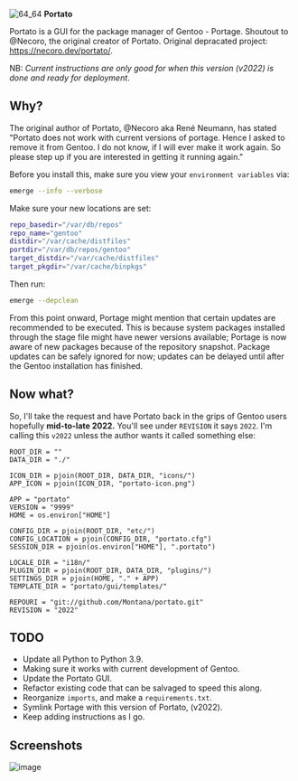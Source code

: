 ![64_64](https://user-images.githubusercontent.com/20936398/150125896-e8e94095-c383-40c6-a1e0-1729fce19612.png) **Portato**


Portato is a GUI for the package manager of Gentoo - Portage. Shoutout to @Necoro, the original creator of Portato.
Original depracated project: https://necoro.dev/portato/.

NB: _Current instructions are only good for when this version (v2022) is done and ready for deployment_.

## Why? 

The original author of Portato, @Necoro aka René Neumann, has stated "Portato does not work with current versions of portage. Hence I asked to remove it from Gentoo. I do not know, if I will ever make it work again. So please step up if you are interested in getting it running again."

Before you install this, make sure you view your `environment variables` via:

```bash
emerge --info --verbose
```

Make sure your new locations are set:

```bash
repo_basedir="/var/db/repos"
repo_name="gentoo"
distdir="/var/cache/distfiles"
portdir="/var/db/repos/gentoo"
target_distdir="/var/cache/distfiles"
target_pkgdir="/var/cache/binpkgs"
```
Then run:

```bash
emerge --depclean
```

From this point onward, Portage might mention that certain updates are recommended to be executed. This is because system packages installed through the stage file might have newer versions available; Portage is now aware of new packages because of the repository snapshot. Package updates can be safely ignored for now; updates can be delayed until after the Gentoo installation has finished.

## Now what?

So, I'll take the request and have Portato back in the grips of Gentoo users hopefully **mid-to-late 2022.** You'll see under `REVISION` it says `2022`. I'm calling this `v2022` unless the author wants it called something else:

```python3
ROOT_DIR = ""
DATA_DIR = "./"

ICON_DIR = pjoin(ROOT_DIR, DATA_DIR, "icons/")
APP_ICON = pjoin(ICON_DIR, "portato-icon.png")

APP = "portato"
VERSION = "9999"
HOME = os.environ["HOME"]

CONFIG_DIR = pjoin(ROOT_DIR, "etc/")
CONFIG_LOCATION = pjoin(CONFIG_DIR, "portato.cfg")
SESSION_DIR = pjoin(os.environ["HOME"], ".portato")

LOCALE_DIR = "i18n/"
PLUGIN_DIR = pjoin(ROOT_DIR, DATA_DIR, "plugins/")
SETTINGS_DIR = pjoin(HOME, "." + APP)
TEMPLATE_DIR = "portato/gui/templates/"

REPOURI = "git://github.com/Montana/portato.git"
REVISION = "2022"
```

## TODO

* Update all Python to Python 3.9.
* Making sure it works with current development of Gentoo.
* Update the Portato GUI.
* Refactor existing code that can be salvaged to speed this along.
* Reorganize `imports`, and make a `requirements.txt`. 
* Symlink Portage with this version of Portato, (v2022). 
* Keep adding instructions as I go.

## Screenshots

![image](https://user-images.githubusercontent.com/20936398/150138840-95f019b7-db0a-4bfe-bfb7-05eb01c2f604.png)
